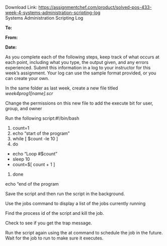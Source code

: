 Download Link: https://assignmentchef.com/product/solved-pos-433-week-4-systems-administration-scripting-log
<br>
Systems Administration Scripting Log

<strong>To:</strong>

<strong>From:</strong>

<strong>Date:</strong>

As you complete each of the following steps, keep track of what occurs at each point, including what you type, the output given, and any errors experienced. Submit this information in a log to your instructor for this week’s assignment. Your log can use the sample format provided, or you can create your own.

In the same folder as last week, create a new file titled <em>week4prog1[name].scr</em>

Change the permissions on this new file to add the execute bit for user, group, and owner

Run the following script:#!/bin/bash

<ol>

 <li>count=1</li>

 <li>echo “start of the program”</li>

 <li>while [ $count -le 10 ]</li>

 <li>do</li>

</ol>




<ul>

 <li>echo “Loop #$count”</li>

 <li>sleep 10</li>

 <li>count=$[ count + 1 ]</li>

</ul>




<ol>

 <li>done</li>

</ol>

echo “end of the program

Save the script and then run the script in the background.

Use the jobs command to display a list of the jobs currently running

Find the process id of the script and kill the job.

Check to see if you get the trap message.

Run the script again using the at command to schedule the job in the future. Wait for the job to run to make sure it executes.